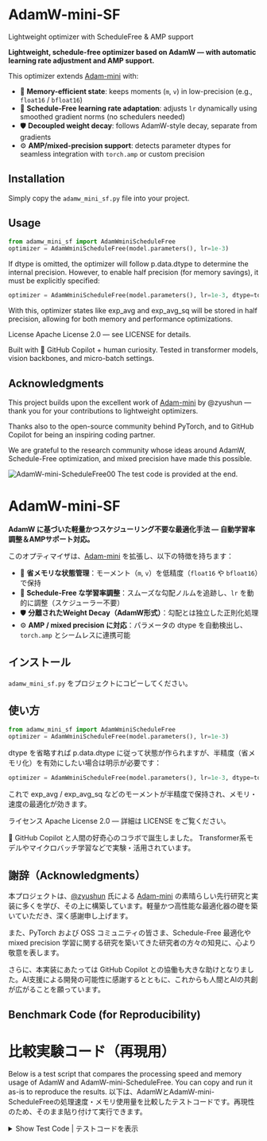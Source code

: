 # AdamW-mini-SF
Lightweight optimizer with ScheduleFree &amp; AMP support

**Lightweight, schedule-free optimizer based on AdamW — with automatic learning rate adjustment and AMP support.**

This optimizer extends [Adam-mini](https://github.com/zyushun/Adam-mini) with:

- 🚀 **Memory-efficient state**: keeps moments (`m`, `v`) in low-precision (e.g., `float16` / `bfloat16`)
- 🧠 **Schedule-Free learning rate adaptation**: adjusts `lr` dynamically using smoothed gradient norms (no schedulers needed)
- 🛡️ **Decoupled weight decay**: follows AdamW-style decay, separate from gradients
- ⚙️ **AMP/mixed-precision support**: detects parameter dtypes for seamless integration with `torch.amp` or custom precision

## Installation

Simply copy the `adamw_mini_sf.py` file into your project.

## Usage

```python
from adamw_mini_sf import AdamWminiScheduleFree
optimizer = AdamWminiScheduleFree(model.parameters(), lr=1e-3)
```
If dtype is omitted, the optimizer will follow p.data.dtype to determine the internal precision. However, to enable half precision (for memory savings), it must be explicitly specified:
```python
optimizer = AdamWminiScheduleFree(model.parameters(), lr=1e-3, dtype=torch.float16)
```
With this, optimizer states like exp_avg and exp_avg_sq will be stored in half precision, allowing for both memory and performance optimizations.

License
Apache License 2.0 — see LICENSE for details.

Built with 🤖 GitHub Copilot + human curiosity.
Tested in transformer models, vision backbones, and micro-batch settings.

## Acknowledgments

This project builds upon the excellent work of [Adam-mini](https://github.com/zyushun/Adam-mini) by @zyushun — thank you for your contributions to lightweight optimizers.

Thanks also to the open-source community behind PyTorch, and to GitHub Copilot for being an inspiring coding partner.

We are grateful to the research community whose ideas around AdamW, Schedule-Free optimization, and mixed precision have made this possible.
 
![AdamW-mini-ScheduleFree00](https://github.com/muooon/adamw-mini-ScheduleFree/blob/main/AdamW-mini-ScheduleFree00.png?raw=true)
The test code is provided at the end.
 
# AdamW-mini-SF

**AdamW に基づいた軽量かつスケジューリング不要な最適化手法 — 自動学習率調整＆AMPサポート対応。**

このオプティマイザは、[Adam-mini](https://github.com/zyushun/Adam-mini) を拡張し、以下の特徴を持ちます：

- 🚀 **省メモリな状態管理**：モーメント（`m`, `v`）を低精度（`float16` や `bfloat16`）で保持
- 🧠 **Schedule-Free な学習率調整**：スムーズな勾配ノルムを追跡し、`lr` を動的に調整（スケジューラー不要）
- 🛡️ **分離されたWeight Decay（AdamW形式）**：勾配とは独立した正則化処理
- ⚙️ **AMP / mixed precision に対応**：パラメータの dtype を自動検出し、`torch.amp` とシームレスに連携可能

## インストール

`adamw_mini_sf.py` をプロジェクトにコピーしてください。

## 使い方

```python
from adamw_mini_sf import AdamWminiScheduleFree
optimizer = AdamWminiScheduleFree(model.parameters(), lr=1e-3)
```
dtype を省略すれば p.data.dtype に従って状態が作られますが、半精度（省メモリ化）を有効にしたい場合は明示が必要です：
```python
optimizer = AdamWminiScheduleFree(model.parameters(), lr=1e-3, dtype=torch.float16)
```
これで exp_avg / exp_avg_sq などのモーメントが半精度で保持され、メモリ・速度の最適化が効きます。

ライセンス
Apache License 2.0 — 詳細は LICENSE をご覧ください。

🤖 GitHub Copilot と人間の好奇心のコラボで誕生しました。
Transformer系モデルやマイクロバッチ学習などで実験・活用されています。

## 謝辞（Acknowledgments）

本プロジェクトは、[@zyushun](https://github.com/zyushun) 氏による [Adam-mini](https://github.com/zyushun/Adam-mini) の素晴らしい先行研究と実装に多くを学び、その上に構築しています。軽量かつ高性能な最適化器の礎を築いていただき、深く感謝申し上げます。

また、PyTorch および OSS コミュニティの皆さま、Schedule-Free 最適化や mixed precision 学習に関する研究を築いてきた研究者の方々の知見に、心より敬意を表します。

さらに、本実装にあたっては GitHub Copilot との協働も大きな助けとなりました。AI支援による開発の可能性に感謝するとともに、これからも人間とAIの共創が広がることを願っています。

## Benchmark Code (for Reproducibility)
# 比較実験コード（再現用）

Below is a test script that compares the processing speed and memory usage of AdamW and AdamW-mini-ScheduleFree. You can copy and run it as-is to reproduce the results.
以下は、AdamWとAdamW-mini-ScheduleFreeの処理速度・メモリ使用量を比較したテストコードです。再現性のため、そのまま貼り付けて実行できます。

<details>
<summary>Show Test Code | テストコードを表示</summary>

```python
import torch, time
import matplotlib.pyplot as plt
from torch import nn, utils
from torch.optim import AdamW
from torch.utils.checkpoint import checkpoint_sequential

from adamw_mini_sf import AdamWminiScheduleFree

import matplotlib
matplotlib.rcParams['font.family'] = 'Meiryo'  # Windowsの場合

# モデル定義（3ブロックに分けてcheckpointing対応）
class CheckpointedModel(nn.Module):
    def __init__(self):
        super().__init__()
        self.seq = nn.Sequential(
            nn.Linear(2048, 2048),
            nn.ReLU(),
            nn.Linear(2048, 2048),
            nn.ReLU(),
            nn.Linear(2048, 2048)
        )
    def forward(self, x):
        return checkpoint_sequential(self.seq, 3, x, use_reentrant=False)


# 初期化＆fp16化
model = CheckpointedModel().cuda() #.half()

# データもfp16
x = torch.randn(16, 2048, dtype=torch.float16, device='cuda', requires_grad=True)
y = torch.randn(16, 2048, dtype=torch.float16, device='cuda')
loss_fn = nn.MSELoss()

optimizers = {
    "AdamW": lambda: AdamW(model.parameters(), lr=1e-3),
    "AdamW-mini-SF": lambda: AdamWminiScheduleFree(model.parameters(), lr=1e-3, dtype=torch.float16)
}

records = {}
for name, opt_fn in optimizers.items():
    torch.cuda.empty_cache()
    torch.manual_seed(42)
    model.apply(lambda m: hasattr(m, "reset_parameters") and m.reset_parameters())

    mem_log, time_log = [], []
    optimizer = opt_fn()
    scaler = torch.cuda.amp.GradScaler()  # AMPと併用可

    for _ in range(50):
        torch.cuda.synchronize()
        t0 = time.perf_counter()

        with torch.autocast(device_type='cuda', dtype=torch.float16):
            y_pred = model(x)
            loss = loss_fn(y_pred, y)

        optimizer.zero_grad(set_to_none=True)
        scaler.scale(loss).backward()
        scaler.step(optimizer)
        scaler.update()

        torch.cuda.synchronize()
        t1 = time.perf_counter()

        mem_mb = torch.cuda.memory_allocated() / 1024**2
        mem_log.append(mem_mb)
        time_log.append((t1 - t0) * 1000)

    records[name] = {"mem": mem_log, "time": time_log}

# グラフ描画
plt.figure(figsize=(12, 5))

plt.subplot(1, 2, 1)
for name, data in records.items():
    plt.plot(data["mem"], label=name)
plt.ylabel("VRAM使用量 (MB)")
plt.xlabel("Iteration")
plt.title("メモリ使用量の比較")
plt.legend()

plt.subplot(1, 2, 2)
for name, data in records.items():
    plt.plot(data["time"], label=name)
plt.ylabel("1ステップ時間 (ms)")
plt.xlabel("Iteration")
plt.title("処理時間の比較")
plt.legend()

plt.tight_layout()
plt.show()
```